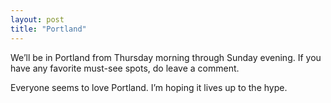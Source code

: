 ```yaml
---
layout: post
title: "Portland"
---
```





We’ll be in Portland from Thursday morning through Sunday evening. If you have any favorite must-see spots, do leave a comment.

Everyone seems to love Portland. I’m hoping it lives up to the hype.
